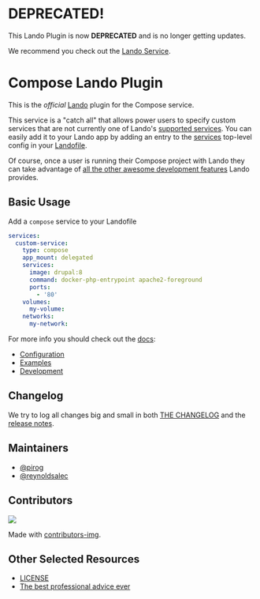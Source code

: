 # DEPRECATED!

This Lando Plugin is now **DEPRECATED** and is no longer getting updates.

We recommend you check out the [Lando Service](https://docs.lando.dev/core/v3/services/lando.html).

# Compose Lando Plugin

This is the _official_ [Lando](https://lando.dev) plugin for the Compose service.

This service is a "catch all" that allows power users to specify custom services that are not currently one of Lando's [supported services](https://docs.lando.dev/config/services.html). You can easily add it to your Lando app by adding an entry to the [services](https://docs.lando.dev/config/services.html) top-level config in your [Landofile](https://docs.lando.dev/config).

Of course, once a user is running their Compose project with Lando they can take advantage of [all the other awesome development features](https://docs.lando.dev) Lando provides.

## Basic Usage

Add a `compose` service to your Landofile

```yaml
services:
  custom-service:
    type: compose
    app_mount: delegated
    services:
      image: drupal:8
      command: docker-php-entrypoint apache2-foreground
      ports:
        - '80'
    volumes:
      my-volume:
    networks:
      my-network:
```

For more info you should check out the [docs](https://docs.lando.dev/compose):

* [Configuration](https://docs.lando.dev/compose/config.html)
* [Examples](https://github.com/lando/compose/tree/main/examples)
* [Development](https://docs.lando.dev/compose/development.html)

## Changelog

We try to log all changes big and small in both [THE CHANGELOG](https://github.com/lando/compose/blob/main/CHANGELOG.md) and the [release notes](https://github.com/lando/compose/releases).


## Maintainers

* [@pirog](https://github.com/pirog)
* [@reynoldsalec](https://github.com/reynoldsalec)

## Contributors

<a href="https://github.com/lando/compose/graphs/contributors">
  <img src="https://contrib.rocks/image?repo=lando/compose" />
</a>

Made with [contributors-img](https://contrib.rocks).

## Other Selected Resources

* [LICENSE](https://github.com/lando/compose/blob/main/LICENSE.md)
* [The best professional advice ever](https://www.youtube.com/watch?v=tkBVDh7my9Q)
